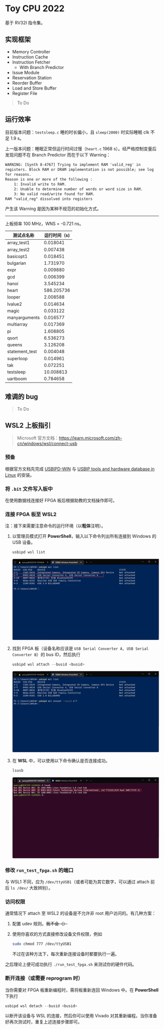 # Toy CPU 2022

基于 RV32I 指令集。

## 实现框架

- Memory Controller
- Instruction Cache
- Instruction Fetcher
  - With Branch Predictor
- Issue Module
- Reservation Station
- Reorder Buffer
- Load and Store Buffer
- Register File

> To Do

## 运行效率

目前版本问题：`testsleep.c` 睡的时长偏小，且 `sleep(2000)` 时实际睡眠 clk 不足 1.9 s。

上一版本问题：睡眠正常但运行时间过慢（`heart.c` 1968 s）。经严格控制变量后发现问题不在 Branch Predictor 而在于以下 Warning：

```
WARNING: [Synth 8-4767] Trying to implement RAM 'valid_reg' in registers. Block RAM or DRAM implementation is not possible; see log for reasons.
Reason is one or more of the following :
	1: Invalid write to RAM. 
	2: Unable to determine number of words or word size in RAM. 
	3: No valid read/write found for RAM. 
RAM "valid_reg" dissolved into registers
```

产生该 Warning 是因为某种不规范的初始化方式。

------

上板频率 100 MHz，WNS = -0.721 ns。

| 测试点名称     | 运行时间（s) |
| -------------- | ------------ |
| array_test1    | 0.018041     |
| array_test2    | 0.007438     |
| basicopt1      | 0.018451     |
| bulgarian      | 1.731970     |
| expr           | 0.009880     |
| gcd            | 0.006399     |
| hanoi          | 3.545234     |
| heart          | 586.205736   |
| looper         | 2.008588     |
| lvalue2        | 0.014634     |
| magic          | 0.033122     |
| manyarguments  | 0.016577     |
| multiarray     | 0.017369     |
| pi             | 1.608805     |
| qsort          | 6.536273     |
| queens         | 3.126208     |
| statement_test | 0.004048     |
| superloop      | 0.014961     |
| tak            | 0.072251     |
| testsleep      | 10.008813    |
| uartboom       | 0.784658     |

## 难调的 bug

> To Do

## WSL2 上板指引

> Microsoft 官方文档：https://learn.microsoft.com/zh-cn/windows/wsl/connect-usb

### 预备

根据官方文档先完成 [USBIPD-WIN](https://learn.microsoft.com/en-us/windows/wsl/connect-usb#install-the-usbipd-win-project) 与 [USBIP tools and hardware database in Linux](https://learn.microsoft.com/en-us/windows/wsl/connect-usb#install-the-usbipd-win-project) 的安装。

### 将 `.bit` 文件写入板中

在使用数据线连接好 FPGA 板后根据助教的文档操作即可。

### 连接 FPGA 板至 WSL2

注：接下来需要注意命令的运行环境（以**粗体**注明）。

1. 以管理员模式打开 **PowerShell**，输入以下命令列出所有连接到 Windows 的 USB 设备。

    ```powershell
    usbipd wsl list
    ```

    ![img1](img/fig1.png)

2. 找到 FPGA 板（设备名称应该是 `USB Serial Converter A, USB Serial Converter B`）的 bus ID，然后执行

    ```powershell
    usbipd wsl attach --busid <busid>
    ```

    ![img2](img/fig2.png)

3. 在 **WSL** 中，可以使用以下命令确认是否连接成功。

    ```bash
    lsusb
    ```

    ![img3](img/fig3.png)

### 修改 `run_test_fpga.sh` 的端口

与 WSL1 不同，应为 `/dev/ttyUSB1`（或者可能为其它数字，可以通过 attach 前后 `ls /dev/` 大致辨别）。

### 访问权限

通常情况下 attach 至 WSL2 的设备是不允许非 root 用户访问的。有几种方案：

1. 配置 udev 规则。~~我不会（）~~
2. 使用你喜欢的方式直接修改设备文件权限，例如

    ```bash
    sudo chmod 777 /dev/ttyUSB1
    ```
    
    不过在该种方法下，每次重新连接设备时都要执行一遍。

之后理论上便可成功执行 `./run_test_fpga.sh` 来测试你的硬件代码。

### 断开连接（或需要 reprogram 时）

当你需要对 FPGA 板重新编程时，需将板重新连回 Windows 中。在 **PowerShell** 下执行

```powershell
usbipd wsl detach --busid <busid>
```

以断开该设备与 WSL 的连接，然后你可以使用 Vivado 对其重新编程。当你准备好再次测试时，重复上述连接步骤即可。
